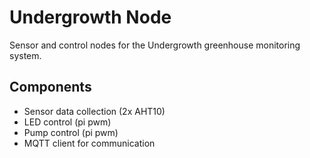 # Undergrowth Node
Sensor and control nodes for the Undergrowth greenhouse monitoring system.

## Components
- Sensor data collection (2x AHT10)
- LED control (pi pwm)
- Pump control (pi pwm)
- MQTT client for communication
